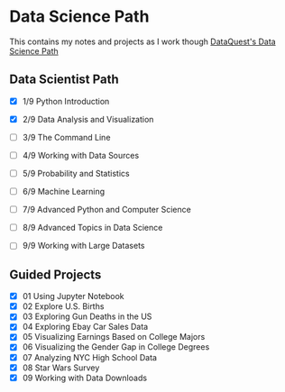 # Data Science Path

This contains my notes and projects as I work though [DataQuest's Data Science Path](https://www.dataquest.io/path/data-scientist)

## Data Scientist Path

- [x] 1/9 Python Introduction
- [x] 2/9 Data Analysis and Visualization
- [ ] 3/9 The Command Line
- [ ] 4/9 Working with Data Sources
- [ ] 5/9 Probability and Statistics
- [ ] 6/9 Machine Learning
- [ ] 7/9 Advanced Python and Computer Science
- [ ] 8/9 Advanced Topics in Data Science
- [ ] 9/9 Working with Large Datasets


## Guided Projects

- [x] 01 Using Jupyter Notebook
- [x] 02 Explore U.S. Births
- [x] 03 Exploring Gun Deaths in the US
- [x] 04 Exploring Ebay Car Sales Data
- [x] 05 Visualizing Earnings Based on College Majors
- [x] 06 Visualizing the Gender Gap in College Degrees
- [x] 07 Analyzing NYC High School Data
- [x] 08 Star Wars Survey
- [x] 09 Working with Data Downloads